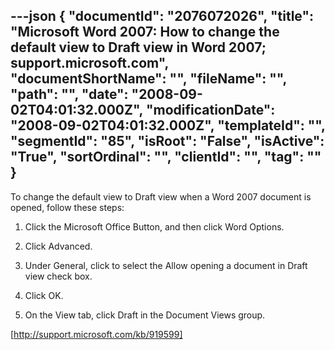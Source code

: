 ---json
{
  "documentId": "2076072026",
  "title": "Microsoft Word 2007: How to change the default view to Draft view in Word 2007; support.microsoft.com",
  "documentShortName": "",
  "fileName": "",
  "path": "",
  "date": "2008-09-02T04:01:32.000Z",
  "modificationDate": "2008-09-02T04:01:32.000Z",
  "templateId": "",
  "segmentId": "85",
  "isRoot": "False",
  "isActive": "True",
  "sortOrdinal": "",
  "clientId": "",
  "tag": ""
}
---

To change the default view to Draft view when a Word 2007 document is opened, follow these steps:

1. Click the Microsoft Office Button, and then click Word Options.

2. Click Advanced.

3. Under General, click to select the Allow opening a document in Draft view check box.

4. Click OK.

5. On the View tab, click Draft in the Document Views group. 

[http://support.microsoft.com/kb/919599]
